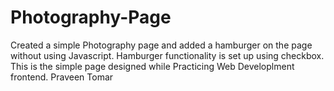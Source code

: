 # Photography-Page
Created a simple Photography page and added a hamburger on the page without using Javascript. Hamburger functionality is set up using checkbox. This is the simple page designed while Practicing Web Developlment frontend.
Praveen Tomar
